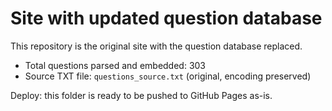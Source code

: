# Site with updated question database

This repository is the original site with the question database replaced.
- Total questions parsed and embedded: 303
- Source TXT file: `questions_source.txt` (original, encoding preserved)

Deploy: this folder is ready to be pushed to GitHub Pages as-is.
